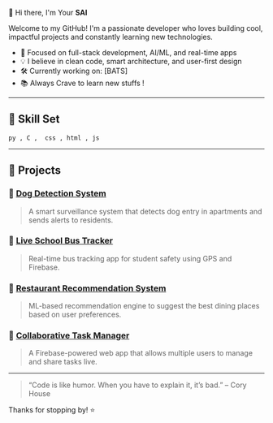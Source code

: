👋 Hi there, I'm Your **SAI**

Welcome to my GitHub! I'm a passionate developer who loves building cool, impactful projects and constantly learning new technologies.

- 🎯 Focused on full-stack development, AI/ML, and real-time apps  
- 💡 I believe in clean code, smart architecture, and user-first design  
- 🛠 Currently working on: [BATS]  
- 📚 Always Crave to learn new stuffs !

---

## 🧰 Skill Set 
    py , C ,  css , html , js 
---

## 💼 Projects

### 🔹 [Dog Detection System](https://github.com/yourusername/dog-detection-system)
> A smart surveillance system that detects dog entry in apartments and sends alerts to residents.

### 🔹 [Live School Bus Tracker](https://github.com/yourusername/bus-tracker)
> Real-time bus tracking app for student safety using GPS and Firebase.

### 🔹 [Restaurant Recommendation System](https://github.com/yourusername/restaurant-recommender)
> ML-based recommendation engine to suggest the best dining places based on user preferences.

### 🔹 [Collaborative Task Manager](https://github.com/yourusername/firebase-task-manager)
> A Firebase-powered web app that allows multiple users to manage and share tasks live.

---
> “Code is like humor. When you have to explain it, it’s bad.” – Cory House

Thanks for stopping by! ⭐
